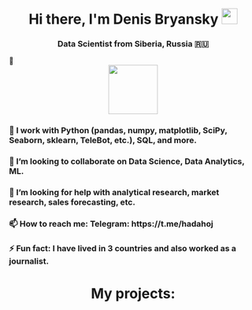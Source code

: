 <h1 align="center">Hi there, I'm Denis Bryansky
<img src="https://github.com/blackcater/blackcater/raw/main/images/Hi.gif" height="32"/></h1>
<h3 align="center">Data Scientist from Siberia, Russia 🇷🇺</h3> 👋
<div id="header" align="center">
  <img src="https://media.giphy.com/media/M9gbBd9nbDrOTu1Mqx/giphy.gif" width="100"/>
</div>
<h3 align="left">🌱 I work with Python (pandas, numpy, matplotlib, SciPy, Seaborn, sklearn, TeleBot, etc.), SQL, and more.</h3>    
<h3 align="left">👯 I’m looking to collaborate on Data Science, Data Analytics, ML.</h3>
<h3 align="left">🤔 I’m looking for help with analytical research, market research, sales forecasting, etc.</h3>
<h3 align="left">📫 How to reach me: Telegram: https://t.me/hadahoj</h3>
<h3 align="left">⚡️ Fun fact: I have lived in 3 countries and also worked as a journalist.</h3>

<h1 align="center">My projects:</h1>



